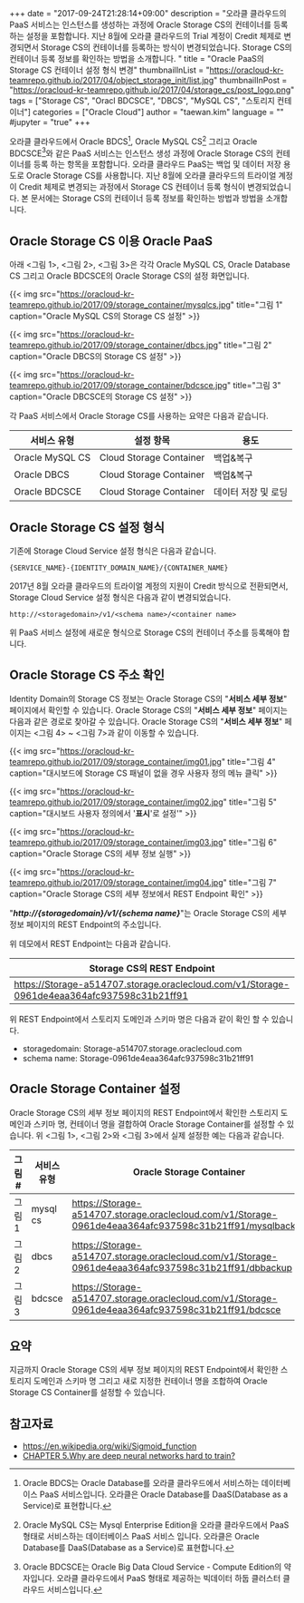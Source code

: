 +++
date = "2017-09-24T21:28:14+09:00"
description = "오라클 클라우드의 PaaS 서비스는 인스턴스를 생성하는 과정에 Oracle Storage CS의 컨테이너를 등록하는 설정을 포함합니다. 지난 8월에 오라클 클라우드의 Trial 계정이 Credit 체제로 변경되면서 Storage CS의 컨테이너를 등록하는 방식이 변경되었습니다. Storage CS의 컨테이너 등록 정보를 확인하는 방법을 소개합니다. "
title = "Oracle PaaS의 Storage CS 컨테이너 설정 형식 변경"
thumbnailInList = "https://oracloud-kr-teamrepo.github.io/2017/04/object_storage_init/list.jpg"
thumbnailInPost = "https://oracloud-kr-teamrepo.github.io/2017/04/storage_cs/post_logo.png"
tags = ["Storage CS", "Oracl BDCSCE", "DBCS", "MySQL CS", "스토리지 컨테이너"]
categories = ["Oracle Cloud"]
author = "taewan.kim"
language = ""  
#jupyter = "true"
+++

오라클 클라우드에서 Oracle BDCS[^1], Oracle MySQL CS[^2] 그리고 Oracle BDCSCE[^3]와 같은 PaaS 서비스는 인스턴스 생성 과정에 Oracle Storage CS의 컨테이너를 등록 하는 항목을 포함합니다. 오라클 클라우드 PaaS는 백업 및 데이터 저장 용도로 Oracle Storage CS를 사용합니다. 지난 8월에 오라클 클라우드의 트라이얼 계정이 Credit 체제로 변경되는 과정에서 Storage CS 컨테이너 등록 형식이 변경되었습니다. 본 문서에는 Storage CS의 컨테이너 등록 정보를 확인하는 방법과 방법을 소개합니다.

[^1]: Oracle BDCS는 Oracle Database를 오라클 클라우드에서 서비스하는 데이터베이스 PaaS 서비스입니다. 오라클은 Oracle Database를 DaaS(Database as a Service)로 표현합니다.

[^2]: Oracle MySQL CS는 Mysql Enterprise Edition을 오라클 클라우드에서 PaaS 형태로 서비스하는 데이터베이스 PaaS 서비스 입니다. 오라클은 Oracle Database를 DaaS(Database as a Service)로 표현합니다.

[^3]: Oracle BDCSCE는 Oracle Big Data Cloud Service - Compute Edition의 약자입니다. 오라클 클라우드에서 PaaS 형태로 제공하는 빅데이터 하둡 클러스터 클라우드 서비스입니다.

## Oracle Storage CS 이용 Oracle PaaS

아래 <그림 1>, <그림 2>, <그림 3>은 각각 Oracle MySQL CS, Oracle Database CS 그리고 Oracle BDCSCE의 Oracle Storage CS의 설정 화면입니다.

{{< img src="https://oracloud-kr-teamrepo.github.io/2017/09/storage_container/mysqlcs.jpg"
title="그림 1"
caption="Oracle MySQL CS의 Storage CS 설정" >}}

{{< img src="https://oracloud-kr-teamrepo.github.io/2017/09/storage_container/dbcs.jpg"
title="그림 2"
caption="Oracle DBCS의 Storage CS 설정" >}}

{{< img src="https://oracloud-kr-teamrepo.github.io/2017/09/storage_container/bdcsce.jpg"
title="그림 3"
caption="Oracle DBCSCE의 Storage CS 설정" >}}

각 PaaS 서비스에서 Oracle Storage CS를 사용하는 요약은 다음과 같습니다.

|서비스 유형|설정 항목|용도|
|---|---|---|
|Oracle MySQL CS|Cloud Storage Container|백업&복구|
|Oracle DBCS|Cloud Storage Container|백업&복구|
|Oracle BDCSCE|Cloud Storage Container|데이터 저장 및 로딩|

## Oracle Storage CS 설정 형식

기존에 Storage Cloud Service 설정 형식은 다음과 같습니다.

```
{SERVICE_NAME}-{IDENTITY_DOMAIN_NAME}/{CONTAINER_NAME}
```

2017년 8월 오라클 클라우드의 트라이얼 계정의 지원이 Credit 방식으로 전환되면서, Storage Cloud Service 설정 형식은 다음과 같이 변경되었습니다.

```
http://<storagedomain>/v1/<schema name>/<container name>
```

위 PaaS 서비스 설정에 새로운 형식으로 Storage CS의 컨테이너 주소를 등록해야 합니다.

## Oracle Storage CS 주소 확인

Identity Domain의 Storage CS 정보는 Oracle Storage CS의 "__서비스 세부 정보__" 페이지에서 확인할 수 있습니다. Oracle Storage CS의 "__서비스 세부 정보__" 페이지는 다음과 같은 경로로 찾아갈 수 있습니다. Oracle Storage CS의 "__서비스 세부 정보__" 페이지는 <그림 4> ~ <그림 7>과 같이 이동할 수 있습니다.

{{< img src="https://oracloud-kr-teamrepo.github.io/2017/09/storage_container/img01.jpg"
title="그림 4"
caption="대시보드에 Storage CS 패널이 없을 경우 사용자 정의 메뉴 클릭" >}}

{{< img src="https://oracloud-kr-teamrepo.github.io/2017/09/storage_container/img02.jpg"
title="그림 5"
caption="대시보드 사용자 정의에서 '__표시__'로 설정'" >}}

{{< img src="https://oracloud-kr-teamrepo.github.io/2017/09/storage_container/img03.jpg"
title="그림 6"
caption="Oracle Storage CS의 세부 정보 실행" >}}

{{< img src="https://oracloud-kr-teamrepo.github.io/2017/09/storage_container/img04.jpg"
title="그림 7"
caption="Oracle Storage CS의 세부 정보에서 REST Endpoint 확인" >}}


"___http://{storagedomain}/v1/{schema name}___"는 Oracle Storage CS의 세부 정보 페이지의 REST Endpoint의 주소입니다.

위 데모에서 REST Endpoint는 다음과 같습니다.

|Storage CS의 REST Endpoint|
|---|
|https://Storage-a514707.storage.oraclecloud.com/v1/Storage-0961de4eaa364afc937598c31b21ff91|

위 REST Endpoint에서 스토리지 도메인과 스키마 명은 다음과 같이 확인 할 수 있습니다.

- storagedomain: Storage-a514707.storage.oraclecloud.com
- schema name: Storage-0961de4eaa364afc937598c31b21ff91

## Oracle Storage Container 설정

Oracle Storage CS의 세부 정보 페이지의 REST Endpoint에서 확인한 스토리지 도메인과 스키마 명, 컨테이너 명을 결합하여 Oracle Storage Container를 설정할 수 있습니다. 위 <그림 1>, <그림 2>와 <그림 3>에서 실제 설정한 예는 다음과 같습니다.

|그림 #|서비스 유형|Oracle Storage Container |
|---|---|---|
|그림 1|mysql cs|https://Storage-a514707.storage.oraclecloud.com/v1/Storage-0961de4eaa364afc937598c31b21ff91/mysqlbackup|
|그림 2|dbcs|https://Storage-a514707.storage.oraclecloud.com/v1/Storage-0961de4eaa364afc937598c31b21ff91/dbbackup|
|그림 3|bdcsce|https://Storage-a514707.storage.oraclecloud.com/v1/Storage-0961de4eaa364afc937598c31b21ff91/bdcsce|

## 요약

지금까지 Oracle Storage CS의 세부 정보 페이지의 REST Endpoint에서 확인한 스토리지 도메인과 스키마 명 그리고 새로 지정한 컨테이너 명을 조합하여 Oracle Storage CS Container를 설정할 수 있습니다.


## 참고자료
- https://en.wikipedia.org/wiki/Sigmoid_function
- [CHAPTER 5.Why are deep neural networks hard to train?](http://neuralnetworksanddeeplearning.com/chap5.html)
